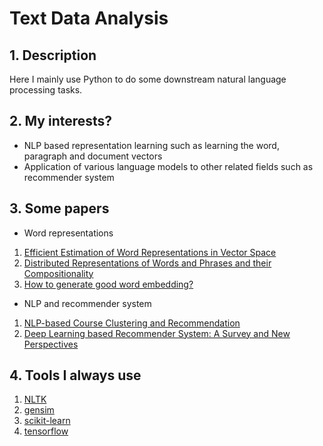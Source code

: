 # Text Data Analysis

## 1. Description

Here I mainly use Python to do some downstream natural language processing tasks.

## 2. My interests?

- NLP based representation learning such as learning the word, paragraph and document vectors
- Application of various language models to other related fields such as recommender system

## 3. Some papers
- Word representations
1. [Efficient Estimation of Word Representations in Vector Space](https://arxiv.org/pdf/1301.3781.pdf)
2. [Distributed Representations of Words and Phrases and their Compositionality](https://papers.nips.cc/paper/5021-distributed-representations-of-words-and-phrases-and-their-compositionality.pdf)
3. [How to generate good word embedding?](https://arxiv.org/pdf/1507.05523.pdf)

- NLP and recommender system
1. [NLP-based Course Clustering and Recommendation](http://courses.ischool.berkeley.edu/i256/f09/Final%20Projects%20write-ups/Suzuki_Park_project_final.pdf)
2. [Deep Learning based Recommender System: A Survey and New Perspectives](https://arxiv.org/pdf/1707.07435.pdf)

## 4. Tools I always use
1. [NLTK](http://www.nltk.org/)
2. [gensim](https://radimrehurek.com/gensim/)
3. [scikit-learn](http://scikit-learn.org/stable/)
4. [tensorflow](https://www.tensorflow.org/)
